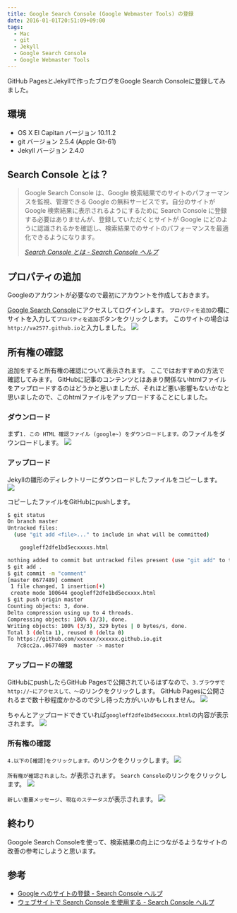 ```yaml
---
title: Google Search Console (Google Webmaster Tools) の登録
date: 2016-01-01T20:51:09+09:00
tags:
  - Mac
  - git
  - Jekyll
  - Google Search Console
  - Google Webmaster Tools
---
```

GitHub PagesとJekyllで作ったブログをGoogle Search Consoleに登録してみました。

<!-- more -->

## 環境

* OS X El Capitan バージョン 10.11.2
* git バージョン 2.5.4 (Apple Git-61)
* Jekyll バージョン 2.4.0

## Search Console とは？

> Google Search Console は、Google 検索結果でのサイトのパフォーマンスを監視、管理できる Google の無料サービスです。自分のサイトが Google 検索結果に表示されるようにするために Search Console に登録する必要はありませんが、登録していただくとサイトが Google にどのように認識されるかを確認し、検索結果でのサイトのパフォーマンスを最適化できるようになります。
>
> <cite>[Search Console とは - Search Console ヘルプ](https://support.google.com/webmasters/answer/4559176?hl=ja)</cite>

## プロパティの追加

Googleのアカウントが必要なので最初にアカウントを作成しておきます。

[Google Search Console](https://www.google.com/webmasters/tools/?hl=ja)にアクセスしてログインします。
`プロパティを追加`の欄にサイトを入力して`プロパティを追加`ボタンをクリックします。
このサイトの場合は`http://va2577.github.io`と入力しました。
![](/img/6-01.png)

## 所有権の確認

追加をすると所有権の確認について表示されます。
ここではおすすめの方法で確認してみます。
GitHubに記事のコンテンツとはあまり関係ないhtmlファイルをアップロードするのはどうかと思いましたが、それほど悪い影響もないかなと思いましたので、このhtmlファイルをアップロードすることにしました。

### ダウンロード

まず`1. この HTML 確認ファイル (google~) をダウンロードします。`のファイルをダウンロードします。
![](/img/6-02.png)

### アップロード

Jekyllの雛形のディレクトリーにダウンロードしたファイルをコピーします。
![](/img/6-03.png)

コピーしたファイルをGitHubにpushします。

``` bash
$ git status
On branch master
Untracked files:
  (use "git add <file>..." to include in what will be committed)

	googleff2dfe1bd5ecxxxxs.html

nothing added to commit but untracked files present (use "git add" to track)
$ git add .
$ git commit -m "comment"
[master 0677489] comment
 1 file changed, 1 insertion(+)
 create mode 100644 googleff2dfe1bd5ecxxxx.html
$ git push origin master
Counting objects: 3, done.
Delta compression using up to 4 threads.
Compressing objects: 100% (3/3), done.
Writing objects: 100% (3/3), 329 bytes | 0 bytes/s, done.
Total 3 (delta 1), reused 0 (delta 0)
To https://github.com/xxxxxx/xxxxxx.github.io.git
   7c8cc2a..0677489  master -> master
```

### アップロードの確認

GitHubにpushしたらGitHub Pagesで公開されているはずなので、`3.ブラウザでhttp://~にアクセスして、〜`のリンクをクリックします。
GitHub Pagesに公開されるまで数十秒程度かかるので少し待った方がいいかもしれません。
![](/img/6-02.png)

ちゃんとアップロードできていれば`googleff2dfe1bd5ecxxxx.html`の内容が表示されます。
![](/img/6-04.png)

### 所有権の確認

`4.以下の[確認]をクリックします。`のリンクをクリックします。
![](/img/6-02.png)

`所有権が確認されました。`が表示されます。
`Search Console`のリンクをクリックします。
![](/img/6-05.png)

`新しい重要メッセージ`、`現在のステータス`が表示されます。
![](/img/6-06.png)

## 終わり

Googole Search Consoleを使って、検索結果の向上につながるようなサイトの改善の参考にしようと思います。

## 参考

* [Google へのサイトの登録 - Search Console ヘルプ](https://support.google.com/webmasters/answer/34397?hl=ja&ref_topic=3309469)
* [ウェブサイトで Search Console を使用する - Search Console ヘルプ](https://support.google.com/webmasters/answer/6258314?hl=ja&ref_topic=3309469)

